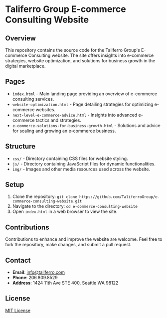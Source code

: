 # Taliferro Group E-commerce Consulting Website

## Overview
This repository contains the source code for the Taliferro Group's E-commerce Consulting website. The site offers insights into e-commerce strategies, website optimization, and solutions for business growth in the digital marketplace.

## Pages
- `index.html` - Main landing page providing an overview of e-commerce consulting services.
- `website-optimization.html` - Page detailing strategies for optimizing e-commerce websites.
- `next-level-e-commerce-advice.html` - Insights into advanced e-commerce tactics and strategies.
- `e-commerce-solutions-for-business-growth.html` - Solutions and advice for scaling and growing an e-commerce business.

## Structure
- `css/` - Directory containing CSS files for website styling.
- `js/` - Directory containing JavaScript files for dynamic functionalities.
- `img/` - Images and other media resources used across the website.

## Setup
1. Clone the repository: `git clone https://github.com/TaliferroGroup/e-commerce-consulting-website.git`
2. Navigate to the directory: `cd e-commerce-consulting-website`
3. Open `index.html` in a web browser to view the site.

## Contributions
Contributions to enhance and improve the website are welcome. Feel free to fork the repository, make changes, and submit a pull request.

## Contact
- **Email**: [info@taliferro.com](mailto:info@taliferro.com)
- **Phone**: 206.809.8529
- **Address**: 1424 11th Ave STE 400, Seattle WA 98122

## License
[MIT License](LICENSE)
